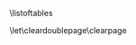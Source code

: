 
\listoftables

<!--

# List of Tables {.unnumbered}


\hyperref[tbl:dwarf-taxonomy]{
    Table \ref{tbl:dwarf-taxonomy}  Dwarfs and their limits \dotfill\hfill{\pageref{tbl:dwarf-taxonomy}} 
}

\hyperref[tbl:hardware]{
    Table \ref{tbl:hardware}  Hardware \dotfill\hfill{\pageref{tbl:hardware}} 
}
-->

\let\cleardoublepage\clearpage

